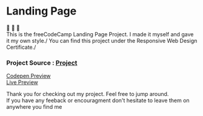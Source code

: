 # Landing Page
:wave: :wave: :wave: \
This is the freeCodeCamp Landing Page Project. I made it myself and gave it my own style./ You can find this project under the Responsive Web Design Certificate./

### Project Source : [Project](https://www.freecodecamp.org/learn/responsive-web-design/responsive-web-design-projects/build-a-product-landing-page)
[Codepen Preview](https://codepen.io/ibahcode/pen/WNRRQgr)\
[Live Preview](https://ibahcode.github.io/fCC-LandingPage/)

Thank you for checking out my project. Feel free to jump around.\
If you have any feeback or encouragment don't hesitate to leave them on anywhere you find me